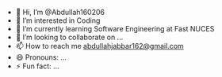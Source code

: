 - 👋 Hi, I’m @Abdullah160206
- 👀 I’m interested in Coding
- 🌱 I’m currently learning Software Engineering at Fast NUCES
- 💞️ I’m looking to collaborate on ...
- 📫 How to reach me abdullahjabbar162@gmail.com
- 😄 Pronouns: ...
- ⚡ Fun fact: ...

<!---
Abdullah160206/Abdullah160206 is a ✨ special ✨ repository because its `README.md` (this file) appears on your GitHub profile.
You can click the Preview link to take a look at your changes.
--->
